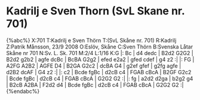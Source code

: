 # Kadrilj e Sven Thorn (SvL Skane nr. 701)

{%abc%}
X:701
T:Kadrilj e Sven Thörn 
T:(SvL Skåne nr. 701)
R:Kadrilj
Z:Patrik Månsson, 23/9 2008
O:Eslöv, Skåne
C:Sven Thörn
B:Svenska Låtar Skåne nr 701
N:Sv. L. Sk. 701
M:2/4
L:1/16
K:G
|: Bc | d4 dedc | B2d2 G2G2 | B2d2 g2b2 | agfe dcBc |
BcBA G2g2 | efed e2a2 | gfed cdef | g4 z2 :|
|: FG | A2FG A2B2 | AGFE D4 | B2GA G2c2 | dcBA G4 |
g2ef gfef | g2fg agfe | d2B2 dcAF | G4 z2 :|
|: c2 | Bcde fgBc | d2cB c4 | FGAB cBcA | B2GF G2c2 |
Bcde fgBc | d2cB c4 | FGAB cBcA | G2G2 G2 :|
|: fg | a2d2 d2ga | b2g2 g4 | B2cB A2BA | F2d2 d4 |
Bcde fgBc | d2cB c4 | FGAB cBcA | G2G2 G2 :|
{%endabc%}
